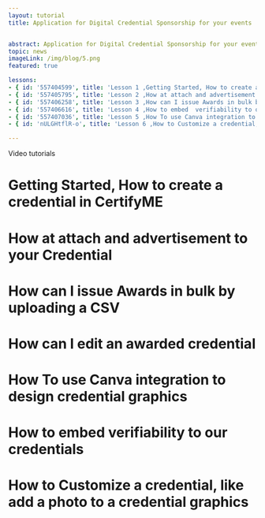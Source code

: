 ```yaml
---
layout: tutorial
title: Application for Digital Credential Sponsorship for your events


abstract: Application for Digital Credential Sponsorship for your events
topic: news
imageLink: /img/blog/5.png
featured: true

lessons: 
- { id: '557404599', title: 'Lesson 1 ,Getting Started, How to create a credential in CertifyME' }
- { id: '557405795', title: 'Lesson 2 ,How at attach and advertisement to your Credential ' }
- { id: '557406258', title: 'Lesson 3 ,How can I issue Awards in bulk by uploading a CSV' }
- { id: '557406616', title: 'Lesson 4 ,How to embed  verifiability to our credentials' }
- { id: '557407036', title: 'Lesson 5 ,How To use Canva integration to design credential graphics  ' }
- { id: 'nULGHtflR-o', title: 'Lesson 6 ,How to Customize a credential, like add a photo to a credential graphics ' }

---
```

Video tutorials

# Getting Started, How to create a credential in CertifyME
# How at attach and advertisement to your Credential 
# How can I issue Awards in bulk by uploading a CSV
# How can I edit an awarded credential 
# How To use Canva integration to design credential graphics 
# How to embed  verifiability to our credentials 
# How to Customize a credential, like add a photo to a credential graphics